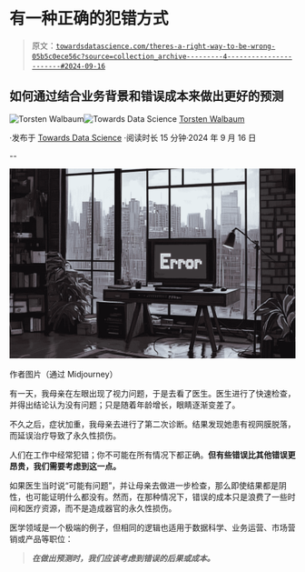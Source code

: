# 有一种正确的犯错方式

> 原文：[`towardsdatascience.com/theres-a-right-way-to-be-wrong-05b5c0ece56c?source=collection_archive---------4-----------------------#2024-09-16`](https://towardsdatascience.com/theres-a-right-way-to-be-wrong-05b5c0ece56c?source=collection_archive---------4-----------------------#2024-09-16)

## 如何通过结合业务背景和错误成本来做出更好的预测

[](https://medium.com/@twalbaum?source=post_page---byline--05b5c0ece56c--------------------------------)![Torsten Walbaum](https://medium.com/@twalbaum?source=post_page---byline--05b5c0ece56c--------------------------------)[](https://towardsdatascience.com/?source=post_page---byline--05b5c0ece56c--------------------------------)![Towards Data Science](https://towardsdatascience.com/?source=post_page---byline--05b5c0ece56c--------------------------------) [Torsten Walbaum](https://medium.com/@twalbaum?source=post_page---byline--05b5c0ece56c--------------------------------)

·发布于 [Towards Data Science](https://towardsdatascience.com/?source=post_page---byline--05b5c0ece56c--------------------------------) ·阅读时长 15 分钟·2024 年 9 月 16 日

--

![](img/a463a735b1ad07ca0c1fd6a4f6e85d6d.png)

作者图片（通过 Midjourney）

有一天，我母亲在左眼出现了视力问题，于是去看了医生。医生进行了快速检查，并得出结论认为没有问题；只是随着年龄增长，眼睛逐渐变差了。

不久之后，症状加重，我母亲去进行了第二次诊断。结果发现她患有视网膜脱落，而延误治疗导致了永久性损伤。

人们在工作中经常犯错；你不可能在所有情况下都正确。**但有些错误比其他错误更昂贵，我们需要考虑到这一点。**

如果医生当时说“可能有问题”，并让母亲去做进一步检查，那么即使结果都是阴性，也可能证明什么都没有。然而，在那种情况下，错误的成本只是浪费了一些时间和医疗资源，而不是造成器官的永久性损伤。

医学领域是一个极端的例子，但相同的逻辑也适用于数据科学、业务运营、市场营销或产品等职位：

> ***在做出预测时，我们应该考虑到错误的后果或成本。***
